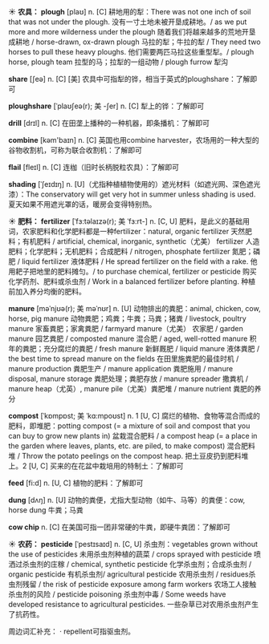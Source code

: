 ☀ <span class="category">**农具：**</span>
<span class="vocabulary">**plough**</span> [plaʊ]
<span class="definition">n. [C] 耕地用的犁：</span>There was not one inch of soil that was not under the plough. 没有一寸土地未被开垦成耕地。/ as we put more and more wilderness under the plough 随着我们将越来越多的荒地开垦成耕地 / horse-drawn, ox-drawn plough 马拉的犁；牛拉的犁 / They need two horses to pull these heavy ploughs. 他们需要两匹马拉这些重型犁。/ plough horse, plough team 拉型的马；拉犁的一组动物 / plough furrow 犁沟

<span class="vocabulary">**share**</span> [ʃeə] 
<span class="definition">n. [C] [美] 农具中可指犁的铧，相当于英式的ploughshare：</span>了解即可
           
<span class="vocabulary">**ploughshare**</span> [ˈplaʊʃeə(r); 美 -ʃer]
<span class="definition">n. [C] 犁上的铧：</span>了解即可

<span class="vocabulary">**drill**</span> [drɪl] 
<span class="definition">n. [C] 在田垄上播种的一种机器，即条播机：</span>了解即可

<span class="vocabulary">**combine**</span> [kəm'baɪn] 
<span class="definition">n. [C] 英国也用combine harvester，农场用的一种大型的谷物收割机，可称为联合收割机：</span>了解即可
                      
<span class="vocabulary">**flail**</span> [fleɪl]
<span class="definition">n. [C] 连枷（旧时长柄脱粒农具）：</span>了解即可
           
<span class="vocabulary">**shading**</span> [ˈʃeɪdɪŋ]
<span class="definition">n. [U]（尤指种植植物使用的）遮光材料（如遮光网、深色遮光漆）：</span>The conservatory will get very hot in summer unless shading is used. 夏天如果不用遮光罩的话，暖房会变得特别热。

☀ <span class="category">**肥料：**</span>
<span class="vocabulary">**fertilizer**</span> [ˈfɜ:təlaɪzə(r); 美 ˈfɜ:rt-]
<span class="definition">n. [C, U] 肥料，是此义的基础用词，农家肥料和化学肥料都是一种fertilizer：</span>natural, organic fertilizer 天然肥料；有机肥料 / artificial, chemical, inorganic, synthetic（尤美） fertilizer 人造肥料；化学肥料；无机肥料；合成肥料 / nitrogen, phosphate fertilizer 氮肥；磷肥 / liquid fertilizer 液体肥料 / He spread fertilizer on the field with a rake. 他用耙子把地里的肥料摊匀。/ to purchase chemical, fertilizer or pesticide 购买化学药剂、肥料或杀虫剂 / Work in a balanced fertilizer before planting. 种植前加入养分均衡的肥料。
           
<span class="vocabulary">**manure**</span> [məˈnjʊə(r); 美 məˈnʊr]
<span class="definition">n. [U] 动物排出的粪肥：</span>animal, chicken, cow, horse, pig manure 动物粪肥；鸡粪；牛粪；马粪；猪粪 / livestock, poultry manure 家畜粪肥；家禽粪肥 / farmyard manure（尤美） 农家肥 / garden manure 园艺粪肥 / composted manure 混合肥 / aged, well-rotted manure 积年的粪肥；充分腐烂的粪肥 / fresh manure 新鲜厩肥 / liquid manure 液体粪肥 / the best time to spread manure on the fields 在田里施粪肥的最佳时机 / manure production 粪肥生产 / manure application 粪肥施用 / manure disposal, manure storage 粪肥处理；粪肥存放 / manure spreader 撒粪机 / manure heap（尤英）, manure pile（尤美）粪肥堆 / manure nutrient 粪肥的养分 
           
<span class="vocabulary">**compost**</span> [ˈkɒmpɒst; 美 ˈkɑ:mpoʊst]
<span class="definition">n. 1 [U, C] 腐烂的植物、食物等混合而成的肥料，即堆肥：</span>potting compost (= a mixture of soil and compost that you can buy to grow new plants in) 盆栽混合肥料 / a compost heap (= a place in the garden where leaves, plants, etc. are piled, to make compost) 混合肥料堆 / Throw the potato peelings on the compost heap. 把土豆皮扔到肥料堆上。<span class="definition">2 [U, C] 买来的在花盆中栽培用的特制土：</span>了解即可

<span class="vocabulary">**feed**</span> [fi:d] 
<span class="definition">n. [U, C] 植物的肥料：</span>了解即可
           
<span class="vocabulary">**dung**</span> [dʌŋ]
<span class="definition">n. [U] 动物的粪便，尤指大型动物（如牛、马等）的粪便：</span>cow, horse dung 牛粪；马粪

<span class="vocabulary">**cow chip**</span>
<span class="definition">n. [C] 在美国可指一团非常硬的牛粪，即硬牛粪团：</span>了解即可

☀ <span class="category">**农药：**</span>
<span class="vocabulary">**pesticide**</span> [ˈpestɪsaɪd]
<span class="definition">n. [C, U] 杀虫剂：</span>vegetables grown without the use of pesticides 未用杀虫剂种植的蔬菜 / crops sprayed with pesticide 喷洒过杀虫剂的庄稼 / chemical, synthetic pesticide 化学杀虫剂；合成杀虫剂 / organic pesticide 有机杀虫剂/ agricultural pesticide 农用杀虫剂 / residues杀虫剂残留 / the risk of pesticide exposure among farm workers 农场工人接触杀虫剂的风险 / pesticide poisoning 杀虫剂中毒 / Some weeds have developed resistance to agricultural pesticides. 一些杂草已对农用杀虫剂产生了抗药性。

周边词汇补充：
· repellent可指驱虫剂。